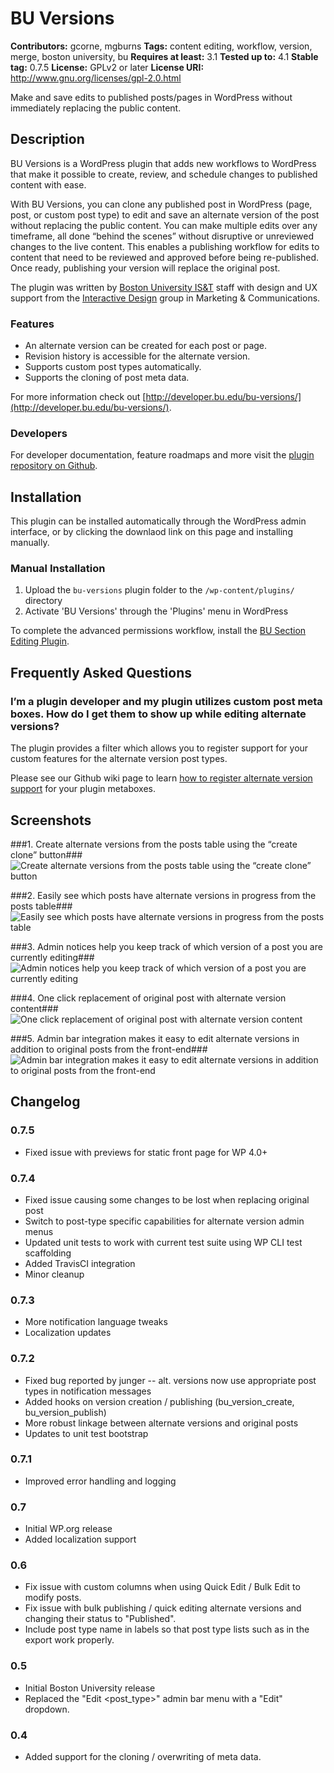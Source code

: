 # BU Versions #
**Contributors:** gcorne, mgburns
**Tags:** content editing, workflow, version, merge, boston university, bu
**Requires at least:** 3.1
**Tested up to:** 4.1
**Stable tag:** 0.7.5
**License:** GPLv2 or later
**License URI:** http://www.gnu.org/licenses/gpl-2.0.html

Make and save edits to published posts/pages in WordPress without immediately replacing the public content.

## Description ##

BU Versions is a WordPress plugin that adds new workflows to WordPress that make it possible to create, review, and schedule changes to published content with ease.

With BU Versions, you can clone any published post in WordPress (page, post, or custom post type) to edit and save an alternate version of the post without replacing the public content. You can make multiple edits over any timeframe, all done “behind the scenes” without disruptive or unreviewed changes to the live content. This enables a publishing workflow for edits to content that need to be reviewed and approved before being re-published. Once ready, publishing your version will replace the original post.

The plugin was written by [Boston University IS&T](http://www.bu.edu/tech) staff with design and UX support from the [Interactive Design](http://www.bu.edu/id) group in Marketing & Communications.

### Features ###

* An alternate version can be created for each post or page.
* Revision history is accessible for the alternate version.
* Supports custom post types automatically.
* Supports the cloning of post meta data.

For more information check out [http://developer.bu.edu/bu-versions/](http://developer.bu.edu/bu-versions/).

### Developers ###

For developer documentation, feature roadmaps and more visit the [plugin repository on Github](https://github.com/bu-ist/bu-versions/).

## Installation ##

This plugin can be installed automatically through the WordPress admin interface, or by clicking the downlaod link on this page and installing manually.

### Manual Installation ###

1. Upload the `bu-versions` plugin folder to the `/wp-content/plugins/` directory
2. Activate 'BU Versions' through the 'Plugins' menu in WordPress

To complete the advanced permissions workflow, install the [BU Section Editing Plugin](http://wordpress.org/extend/plugins/bu-section-editing "BU Section Editing Plugin").

## Frequently Asked Questions ##

### I’m a plugin developer and my plugin utilizes custom post meta boxes. How do I get them to show up while editing alternate versions? ###

The plugin provides a filter which allows you to register support for your custom features for the alternate version post types.

Please see our Github wiki page to learn [how to register alternate version support](https://github.com/bu-ist/bu-versions/wiki/Adding-Post-Meta-Support-for-Alternate-Versions) for your plugin metaboxes.

## Screenshots ##

###1. Create alternate versions from the posts table using the “create clone” button###
![Create alternate versions from the posts table using the “create clone” button](http://s.wordpress.org/extend/plugins/bu-versions/screenshot-1.png)

###2. Easily see which posts have alternate versions in progress from the posts table###
![Easily see which posts have alternate versions in progress from the posts table](http://s.wordpress.org/extend/plugins/bu-versions/screenshot-2.png)

###3. Admin notices help you keep track of which version of a post you are currently editing###
![Admin notices help you keep track of which version of a post you are currently editing](http://s.wordpress.org/extend/plugins/bu-versions/screenshot-3.png)

###4. One click replacement of original post with alternate version content###
![One click replacement of original post with alternate version content](http://s.wordpress.org/extend/plugins/bu-versions/screenshot-4.png)

###5. Admin bar integration makes it easy to edit alternate versions in addition to original posts from the front-end###
![Admin bar integration makes it easy to edit alternate versions in addition to original posts from the front-end](http://s.wordpress.org/extend/plugins/bu-versions/screenshot-5.png)


## Changelog ##

### 0.7.5 ###

* Fixed issue with previews for static front page for WP 4.0+

### 0.7.4 ###

* Fixed issue causing some changes to be lost when replacing original post
* Switch to post-type specific capabilities for alternate version admin menus
* Updated unit tests to work with current test suite using WP CLI test scaffolding
* Added TravisCI integration
* Minor cleanup

### 0.7.3 ###

* More notification language tweaks
* Localization updates

### 0.7.2 ###

* Fixed bug reported by junger -- alt. versions now use appropriate post types in notification messages
* Added hooks on version creation / publishing (bu_version_create, bu_version_publish)
* More robust linkage between alternate versions and original posts
* Updates to unit test bootstrap

### 0.7.1 ###

* Improved error handling and logging

### 0.7 ###

* Initial WP.org release
* Added localization support

### 0.6 ###

* Fix issue with custom columns when using Quick Edit / Bulk Edit to modify posts.
* Fix issue with bulk publishing / quick editing alternate versions and changing their status to "Published".
* Include post type name in labels so that post type lists such as in the export work properly.

### 0.5 ###

* Initial Boston University release
* Replaced the "Edit <post_type>" admin bar menu with a "Edit" dropdown.

### 0.4 ###

* Added support for the cloning / overwriting of meta data.
